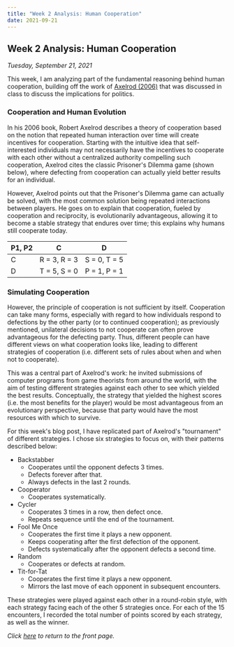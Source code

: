 ```yaml
---
title: "Week 2 Analysis: Human Cooperation"
date: 2021-09-21
---
```

## Week 2 Analysis: Human Cooperation
*Tuesday, September 21, 2021*

This week, I am analyzing part of the fundamental reasoning behind human cooperation, building off the work of [Axelrod (2006)](https://www.basicbooks.com/titles/robert-axelrod/the-evolution-of-cooperation/9780465005642/) that was discussed in class to discuss the implications for politics.

### Cooperation and Human Evolution
In his 2006 book, Robert Axelrod describes a theory of cooperation based on the notion that repeated human interaction over time will create incentives for cooperation. Starting with the intuitive idea that self-interested individuals may not necessarily have the incentives to cooperate with each other without a centralized authority compelling such cooperation, Axelrod cites the classic Prisoner's Dilemma game (shown below), where defecting from cooperation can actually yield better results for an individual. 

However, Axelrod points out that the Prisoner's Dilemma game can actually be solved, with the most common solution being repeated interactions between players. He goes on to explain that cooperation, fueled by cooperation and reciprocity, is evolutionarily advantageous, allowing it to become a stable strategy that endures over time; this explains why humans still cooperate today.

| P1, P2 | C | D |
| --- | --- | --- |
| C | R = 3, R = 3 | S = 0, T = 5 | 
| D | T = 5, S = 0 | P = 1, P = 1 | 

### Simulating Cooperation
However, the principle of cooperation is not sufficient by itself. Cooperation can take many forms, especially with regard to how individuals respond to defections by the other party (or to continued cooperation); as previously mentioned, unilateral decisions to not cooperate can often prove advantageous for the defecting party. Thus, different people can have different views on what cooperation looks like, leading to different strategies of cooperation (i.e. different sets of rules about when and when not to cooperate).

This was a central part of Axelrod's work: he invited submissions of computer programs from game theorists from around the world, with the aim of testing different strategies against each other to see which yielded the best results. Conceptually, the strategy that yielded the highest scores (i.e. the most benefits for the player) would be most advantageous from an evolutionary perspective, because that party would have the most resources with which to survive.

For this week's blog post, I have replicated part of Axelrod's "tournament" of different strategies. I chose six strategies to focus on, with their patterns described below:
- Backstabber
  - Cooperates until the opponent defects 3 times.
  - Defects forever after that.
  - Always defects in the last 2 rounds.
- Cooperator
  - Cooperates systematically.
- Cycler
  - Cooperates 3 times in a row, then defect once.
  - Repeats sequence until the end of the tournament.
- Fool Me Once
  - Cooperates the first time it plays a new opponent.
  - Keeps cooperating after the first defection of the opponent.
  - Defects systematically after the opponent defects a second time.
- Random
  - Cooperates or defects at random.
- Tit-for-Tat
  - Cooperates the first time it plays a new opponent.
  - Mirrors the last move of each opponent in subsequent encounters.

These strategies were played against each other in a round-robin style, with each strategy facing each of the other 5 strategies once. For each of the 15 encounters, I recorded the total number of points scored by each strategy, as well as the winner.

*Click [here](https://yanxifang.github.io/Gov-1372/) to return to the front page.*
